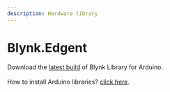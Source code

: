 ```yaml
---
description: Hardware library
---
```


# Blynk.Edgent

Download the [latest build](https://github.com/blynkkk/blynk-library/releases/latest) of Blynk Library for Arduino.\
\
How to install Arduino libraries? [click here](https://docs.arduino.cc/software/ide-v2/tutorials/ide-v2-installing-a-library).
